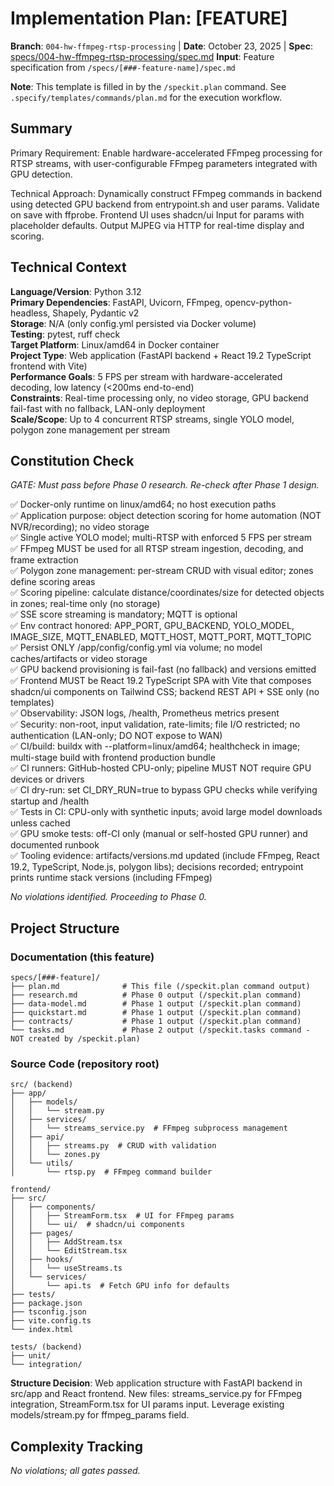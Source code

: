 # Implementation Plan: [FEATURE]

**Branch**: `004-hw-ffmpeg-rtsp-processing` | **Date**: October 23, 2025 | **Spec**: [specs/004-hw-ffmpeg-rtsp-processing/spec.md](file:///c:/Save/Code%20Projects/ProxiMeter/specs/004-hw-ffmpeg-rtsp-processing/spec.md)
**Input**: Feature specification from `/specs/[###-feature-name]/spec.md`

**Note**: This template is filled in by the `/speckit.plan` command. See `.specify/templates/commands/plan.md` for the execution workflow.

## Summary

Primary Requirement: Enable hardware-accelerated FFmpeg processing for RTSP streams, with user-configurable FFmpeg parameters integrated with GPU detection.

Technical Approach: Dynamically construct FFmpeg commands in backend using detected GPU backend from entrypoint.sh and user params. Validate on save with ffprobe. Frontend UI uses shadcn/ui Input for params with placeholder defaults. Output MJPEG via HTTP for real-time display and scoring.

## Technical Context

<!--
  ACTION REQUIRED: Replace the content in this section with the technical details
  for the project. The structure here is presented in advisory capacity to guide
  the iteration process.
-->

**Language/Version**: Python 3.12  
**Primary Dependencies**: FastAPI, Uvicorn, FFmpeg, opencv-python-headless, Shapely, Pydantic v2  
**Storage**: N/A (only config.yml persisted via Docker volume)  
**Testing**: pytest, ruff check  
**Target Platform**: Linux/amd64 in Docker container  
**Project Type**: Web application (FastAPI backend + React 19.2 TypeScript frontend with Vite)  
**Performance Goals**: 5 FPS per stream with hardware-accelerated decoding, low latency (<200ms end-to-end)  
**Constraints**: Real-time processing only, no video storage, GPU backend fail-fast with no fallback, LAN-only deployment  
**Scale/Scope**: Up to 4 concurrent RTSP streams, single YOLO model, polygon zone management per stream

## Constitution Check

*GATE: Must pass before Phase 0 research. Re-check after Phase 1 design.*

✅ Docker-only runtime on linux/amd64; no host execution paths  
✅ Application purpose: object detection scoring for home automation (NOT NVR/recording); no video storage  
✅ Single active YOLO model; multi-RTSP with enforced 5 FPS per stream  
✅ FFmpeg MUST be used for all RTSP stream ingestion, decoding, and frame extraction  
✅ Polygon zone management: per-stream CRUD with visual editor; zones define scoring areas  
✅ Scoring pipeline: calculate distance/coordinates/size for detected objects in zones; real-time only (no storage)  
✅ SSE score streaming is mandatory; MQTT is optional  
✅ Env contract honored: APP_PORT, GPU_BACKEND, YOLO_MODEL, IMAGE_SIZE, MQTT_ENABLED, MQTT_HOST, MQTT_PORT, MQTT_TOPIC  
✅ Persist ONLY /app/config/config.yml via volume; no model caches/artifacts or video storage  
✅ GPU backend provisioning is fail-fast (no fallback) and versions emitted  
✅ Frontend MUST be React 19.2 TypeScript SPA with Vite that composes shadcn/ui components on Tailwind CSS; backend REST API + SSE only (no templates)  
✅ Observability: JSON logs, /health, Prometheus metrics present  
✅ Security: non-root, input validation, rate-limits; file I/O restricted; no authentication (LAN-only; DO NOT expose to WAN)  
✅ CI/build: buildx with --platform=linux/amd64; healthcheck in image; multi-stage build with frontend production bundle  
✅ CI runners: GitHub-hosted CPU-only; pipeline MUST NOT require GPU devices or drivers  
✅ CI dry-run: set CI_DRY_RUN=true to bypass GPU checks while verifying startup and /health  
✅ Tests in CI: CPU-only with synthetic inputs; avoid large model downloads unless cached  
✅ GPU smoke tests: off-CI only (manual or self-hosted GPU runner) and documented runbook  
✅ Tooling evidence: artifacts/versions.md updated (include FFmpeg, React 19.2, TypeScript, Node.js, polygon libs); decisions recorded; entrypoint prints runtime stack versions (including FFmpeg)  

*No violations identified. Proceeding to Phase 0.*

## Project Structure

### Documentation (this feature)

```
specs/[###-feature]/
├── plan.md              # This file (/speckit.plan command output)
├── research.md          # Phase 0 output (/speckit.plan command)
├── data-model.md        # Phase 1 output (/speckit.plan command)
├── quickstart.md        # Phase 1 output (/speckit.plan command)
├── contracts/           # Phase 1 output (/speckit.plan command)
└── tasks.md             # Phase 2 output (/speckit.tasks command - NOT created by /speckit.plan)
```

### Source Code (repository root)
<!--
  ACTION REQUIRED: Replace the placeholder tree below with the concrete layout
  for this feature. Delete unused options and expand the chosen structure with
  real paths (e.g., apps/admin, packages/something). The delivered plan must
  not include Option labels.
-->

```
src/ (backend)
├── app/
│   ├── models/
│   │   └── stream.py
│   ├── services/
│   │   └── streams_service.py  # FFmpeg subprocess management
│   ├── api/
│   │   ├── streams.py  # CRUD with validation
│   │   └── zones.py
│   └── utils/
│       └── rtsp.py  # FFmpeg command builder

frontend/
├── src/
│   ├── components/
│   │   ├── StreamForm.tsx  # UI for FFmpeg params
│   │   └── ui/  # shadcn/ui components
│   ├── pages/
│   │   ├── AddStream.tsx
│   │   └── EditStream.tsx
│   ├── hooks/
│   │   └── useStreams.ts
│   └── services/
│       └── api.ts  # Fetch GPU info for defaults
├── tests/
├── package.json
├── tsconfig.json
├── vite.config.ts
└── index.html

tests/ (backend)
├── unit/
└── integration/
```

**Structure Decision**: Web application structure with FastAPI backend in src/app and React frontend. New files: streams_service.py for FFmpeg integration, StreamForm.tsx for UI params input. Leverage existing models/stream.py for ffmpeg_params field.

## Complexity Tracking

*No violations; all gates passed.*